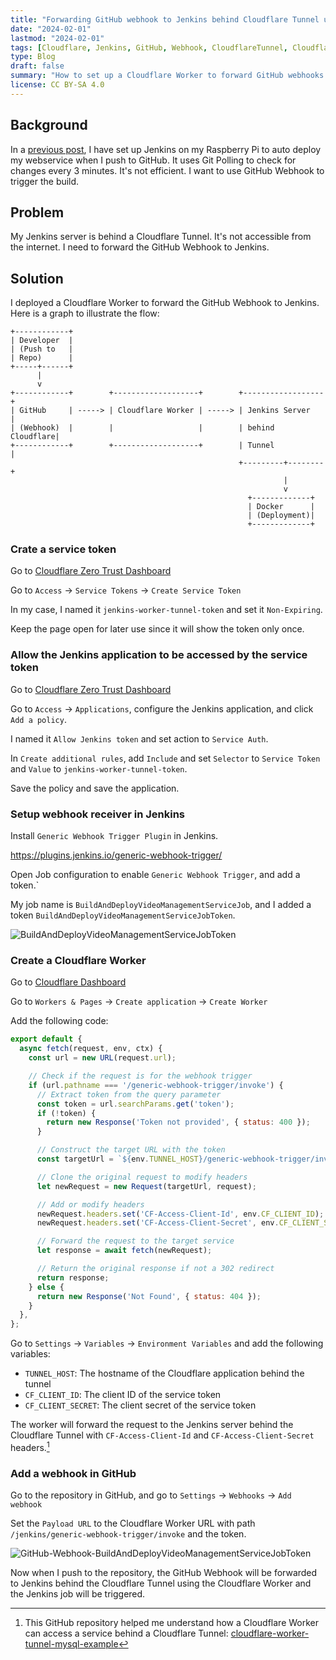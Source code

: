 ```yaml
---
title: "Forwarding GitHub webhook to Jenkins behind Cloudflare Tunnel using Cloudflare Worker"
date: "2024-02-01"
lastmod: "2024-02-01"
tags: [Cloudflare, Jenkins, GitHub, Webhook, CloudflareTunnel, CloudflareWorker]
type: Blog
draft: false
summary: "How to set up a Cloudflare Worker to forward GitHub webhooks to a Jenkins server behind Cloudflare Tunnel, enabling automatic builds without exposing Jenkins to the internet."
license: CC BY-SA 4.0
---
```

## Background

In a [previous post](/blog/using-jenkins-to-auto-deploy-on-raspberrypi), I have set up Jenkins on my Raspberry Pi to auto deploy my webservice when I push to GitHub. It uses Git Polling to check for changes every 3 minutes. It's not efficient. I want to use GitHub Webhook to trigger the build.

## Problem

My Jenkins server is behind a Cloudflare Tunnel. It's not accessible from the internet. I need to forward the GitHub Webhook to Jenkins.

## Solution

I deployed a Cloudflare Worker to forward the GitHub Webhook to Jenkins.
Here is a graph to illustrate the flow:

```ASCII
+------------+
| Developer  |
| (Push to   |
| Repo)      |
+-----+------+
      |
      v
+------------+        +-------------------+        +------------------+
| GitHub     | -----> | Cloudflare Worker | -----> | Jenkins Server   |
| (Webhook)  |        |                   |        | behind Cloudflare|
+------------+        +-------------------+        | Tunnel           |
                                                   +---------+--------+
                                                             |
                                                             v
                                                     +-------------+
                                                     | Docker      |
                                                     | (Deployment)|
                                                     +-------------+

```

### Crate a service token

Go to [Cloudflare Zero Trust Dashboard](https://one.dash.cloudflare.com/)

Go to `Access` -> `Service Tokens` -> `Create Service Token`

In my case, I named it `jenkins-worker-tunnel-token` and set it `Non-Expiring`.

Keep the page open for later use since it will show the token only once.

### Allow the Jenkins application to be accessed by the service token

Go to [Cloudflare Zero Trust Dashboard](https://one.dash.cloudflare.com/)

Go to `Access` -> `Applications`, configure the Jenkins application, and click `Add a policy`.

I named it `Allow Jenkins token` and set action to `Service Auth`.

In `Create additional rules`, add `Include` and set `Selector` to `Service Token` and `Value` to `jenkins-worker-tunnel-token`.

Save the policy and save the application.

### Setup webhook receiver in Jenkins

Install `Generic Webhook Trigger Plugin` in Jenkins.

https://plugins.jenkins.io/generic-webhook-trigger/

Open Job configuration to enable `Generic Webhook Trigger`, and add a token.`

My job name is `BuildAndDeployVideoManagementServiceJob`, and I added a token `BuildAndDeployVideoManagementServiceJobToken`.

![BuildAndDeployVideoManagementServiceJobToken](/static/images/BuildAndDeployVideoManagementServiceJobToken.webp)

### Create a Cloudflare Worker

Go to [Cloudflare Dashboard](https://dash.cloudflare.com/)

Go to `Workers & Pages` -> `Create application` -> `Create Worker`

Add the following code:

```js
export default {
  async fetch(request, env, ctx) {
    const url = new URL(request.url);

    // Check if the request is for the webhook trigger
    if (url.pathname === '/generic-webhook-trigger/invoke') {
      // Extract token from the query parameter
      const token = url.searchParams.get('token');
      if (!token) {
        return new Response('Token not provided', { status: 400 });
      }

      // Construct the target URL with the token
      const targetUrl = `${env.TUNNEL_HOST}/generic-webhook-trigger/invoke?token=${token}`;

      // Clone the original request to modify headers
      let newRequest = new Request(targetUrl, request);

      // Add or modify headers
      newRequest.headers.set('CF-Access-Client-Id', env.CF_CLIENT_ID);
      newRequest.headers.set('CF-Access-Client-Secret', env.CF_CLIENT_SECRET);

      // Forward the request to the target service
      let response = await fetch(newRequest);

      // Return the original response if not a 302 redirect
      return response;
    } else {
      return new Response('Not Found', { status: 404 });
    }
  },
};
```

Go to `Settings` -> `Variables` -> `Environment Variables` and add the following variables:

- `TUNNEL_HOST`: The hostname of the Cloudflare application behind the tunnel
- `CF_CLIENT_ID`: The client ID of the service token
- `CF_CLIENT_SECRET`: The client secret of the service token

The worker will forward the request to the Jenkins server behind the Cloudflare Tunnel with `CF-Access-Client-Id` and `CF-Access-Client-Secret` headers.[^1]

### Add a webhook in GitHub

Go to the repository in GitHub, and go to `Settings` -> `Webhooks` -> `Add webhook`

Set the `Payload URL` to the Cloudflare Worker URL with path `/jenkins/generic-webhook-trigger/invoke` and the token.

![GitHub-Webhook-BuildAndDeployVideoManagementServiceJobToken](/static/images/GitHub-Webhook-BuildAndDeployVideoManagementServiceJobToken.webp)

Now when I push to the repository, the GitHub Webhook will be forwarded to Jenkins behind the Cloudflare Tunnel using the Cloudflare Worker and the Jenkins job will be triggered.

[^1]: This GitHub repository helped me understand how a Cloudflare Worker can access a service behind a Cloudflare Tunnel: [cloudflare-worker-tunnel-mysql-example](https://github.com/brettscott/cloudflare-worker-tunnel-mysql-example)
